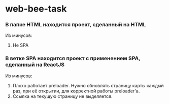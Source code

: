 # web-bee-task

<h3>В папке HTML находится проект, сделанный на HTML</h3>

Из минусов:
1. Не SPA

<h3>В ветке SPA находится проект с применением SPA, сделанный на ReactJS</h3>

Из минусов:
1. Плохо работает preloader. Нужно обновлять страницу карты каждый раз, при её открытии, для корректной работы preloader'а.
2. Ссылка на текущую страницу не выделяется.
